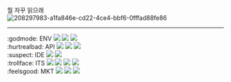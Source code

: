 뭘 자꾸 읽으래<br/>
![208297983-a1fa846e-cd22-4ce4-bbf6-0fffad88fe86](https://github.com/simeddk/simeddk/assets/65766852/3ed3bdb0-0f57-41b2-ae66-c83a639b93c6)

---

<div align=left>
  <!--Engine & Language-->
  :godmode: ENV 
  <img src="https://img.shields.io/badge/Unreal-C71D23?style=for-the-badge&logo=UnrealEngine&logoColor=white">
  <img src="https://img.shields.io/badge/c++-C71D23?style=for-the-badge&logo=c%2B%2B&logoColor=white">
  <img src="https://img.shields.io/badge/blueprint-C71D23?style=for-the-badge&logo=blueprint&logoColor=white">
  <br/>
  <!--3rd Party API-->
  :hurtrealbad: API  
  <img src="https://img.shields.io/badge/OpenGL-FE5F50?style=for-the-badge&logo=OpenGL&logoColor=white">
  <img src="https://img.shields.io/badge/SFML-FE5F50?style=for-the-badge&logo=SFML&logoColor=white">
  <img src="https://img.shields.io/badge/FMOD-FE5F50?style=for-the-badge&logo=FMOD&logoColor=white">
  <br/>
  <!--IDE-->
  :suspect: IDE
  <img src="https://img.shields.io/badge/VisualStudio-FF9E0F?style=for-the-badge&logo=VisualStudio&logoColor=white">
  <img src="https://img.shields.io/badge/ReSharper-FF9E0F?style=for-the-badge&logo=Resharper&logoColor=white">
  <br/>
  <!--ITS-->
  :trollface: ITS
  <img src="https://img.shields.io/badge/github-1CE783?style=for-the-badge&logo=github&logoColor=white">
  <img src="https://img.shields.io/badge/Notion-1CE783?style=for-the-badge&logo=Notion&logoColor=white">
  <img src="https://img.shields.io/badge/Jira-1CE783?style=for-the-badge&logo=jira&logoColor=white">
  <img src="https://img.shields.io/badge/Confluence-1CE783?style=for-the-badge&logo=Confluence&logoColor=white">
  <br/>
  <!--Market-->
  :feelsgood: MKT
  <img src="https://img.shields.io/badge/Itch-08B1AB?style=for-the-badge&logo=Itch.io&logoColor=white">
  <img src="https://img.shields.io/badge/Steam-08B1AB?style=for-the-badge&logo=Steam&logoColor=white">
  <img src="https://img.shields.io/badge/Steamworks-08B1AB?style=for-the-badge&logo=Steamworks&logoColor=white">
  <br/>
</dif>
